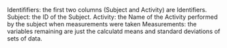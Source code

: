 Identififiers: the first two columns (Subject and Activity) are Identifiers.
Subject: the ID of the Subject.
Activity: the Name of the Activity performed by the subject when measurements were taken
Measurements: the variables remaining are just the calculatd means and standard deviations of sets of data.
